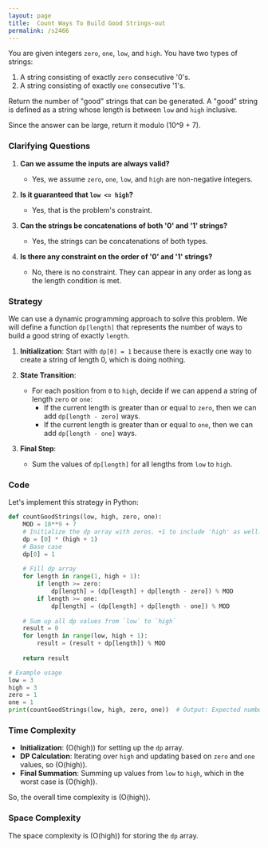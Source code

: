 ```yaml
---
layout: page
title:  Count Ways To Build Good Strings-out
permalink: /s2466
---
```


You are given integers `zero`, `one`, `low`, and `high`. You have two types of strings: 

1. A string consisting of exactly `zero` consecutive '0's.
2. A string consisting of exactly `one` consecutive '1's.

Return the number of "good" strings that can be generated. A "good" string is defined as a string whose length is between `low` and `high` inclusive.

Since the answer can be large, return it modulo \(10^9 + 7\).

### Clarifying Questions

1. **Can we assume the inputs are always valid?**
   - Yes, we assume `zero`, `one`, `low`, and `high` are non-negative integers.
   
2. **Is it guaranteed that `low <= high`?**
   - Yes, that is the problem's constraint.

3. **Can the strings be concatenations of both '0' and '1' strings?**
   - Yes, the strings can be concatenations of both types.

4. **Is there any constraint on the order of '0' and '1' strings?**
   - No, there is no constraint. They can appear in any order as long as the length condition is met.

### Strategy

We can use a dynamic programming approach to solve this problem. We will define a function `dp[length]` that represents the number of ways to build a good string of exactly `length`.

1. **Initialization**: Start with `dp[0] = 1` because there is exactly one way to create a string of length 0, which is doing nothing.

2. **State Transition**:
   - For each position from `0` to `high`, decide if we can append a string of length `zero` or `one`:
     - If the current length is greater than or equal to `zero`, then we can add `dp[length - zero]` ways.
     - If the current length is greater than or equal to `one`, then we can add `dp[length - one]` ways.

3. **Final Step**:
   - Sum the values of `dp[length]` for all lengths from `low` to `high`.

### Code

Let's implement this strategy in Python:

```python
def countGoodStrings(low, high, zero, one):
    MOD = 10**9 + 7
    # Initialize the dp array with zeros. +1 to include 'high' as well.
    dp = [0] * (high + 1)
    # Base case
    dp[0] = 1
    
    # Fill dp array
    for length in range(1, high + 1):
        if length >= zero:
            dp[length] = (dp[length] + dp[length - zero]) % MOD
        if length >= one:
            dp[length] = (dp[length] + dp[length - one]) % MOD
    
    # Sum up all dp values from `low` to `high`
    result = 0
    for length in range(low, high + 1):
        result = (result + dp[length]) % MOD
    
    return result

# Example usage
low = 3
high = 3
zero = 1
one = 1
print(countGoodStrings(low, high, zero, one))  # Output: Expected number of good strings
```

### Time Complexity

- **Initialization**: \(O(high)\) for setting up the `dp` array.
- **DP Calculation**: Iterating over `high` and updating based on `zero` and `one` values, so \(O(high)\).
- **Final Summation**: Summing up values from `low` to `high`, which in the worst case is \(O(high)\).

So, the overall time complexity is \(O(high)\).

### Space Complexity

The space complexity is \(O(high)\) for storing the `dp` array.